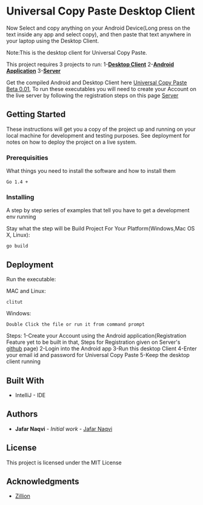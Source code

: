 # Universal Copy Paste Desktop Client

Now Select and copy anything on your Android Device(Long press on the text inside any app and select copy), and then paste
that text anywhere in your laptop using the Desktop Client.

Note:This is the desktop client for Universal Copy Paste. 

This project requires 3 projects to run:
1-**[Desktop Client](https://github.com/naqvijafar91/universalcopydesktopclient)**
2-**[Android Application](https://github.com/naqvijafar91/universalcopyandroidclient)**
3-**[Server](https://github.com/naqvijafar91/unviersalcopyserver)**

Get the compiled Android and Desktop Client here [Universal Copy Paste Beta 0.01](https://dl.dropboxusercontent.com/u/46536450/UniversalcopyclientsBuild0.01.zip), To run these executables you will need to create your Account on the
live server by following the registration steps on this page [Server](https://github.com/naqvijafar91/unviersalcopyserver)


## Getting Started

These instructions will get you a copy of the project up and running on your local machine for development and testing purposes. See deployment for notes on how to deploy the project on a live system.

### Prerequisities

What things you need to install the software and how to install them

```
Go 1.4 +
```

### Installing

A step by step series of examples that tell you have to get a development env running

Stay what the step will be
Build Project For Your Platform(Windows,Mac OS X, Linux):

```
go build
```



## Deployment

Run the executable:

MAC and Linux:

```
clitut
```

Windows:

```
Double Click the file or run it from command prompt
```

Steps:
1-Create your Account using the Android application(Registration Feature yet to be built in that, Steps for Registration given on 
Server's [github](https://github.com/naqvijafar91/unviersalcopyserver) page)
2-Login into the Android app
3-Run this desktop Client
4-Enter your email id and password for Universal Copy Paste
5-Keep the desktop client running
 


## Built With

* IntelliJ - IDE


## Authors

* **Jafar Naqvi** - *Initial work* - [Jafar Naqvi](https://github.com/naqvijafar91)


## License

This project is licensed under the MIT License

## Acknowledgments

* [Zillion](http://zillion.io)
